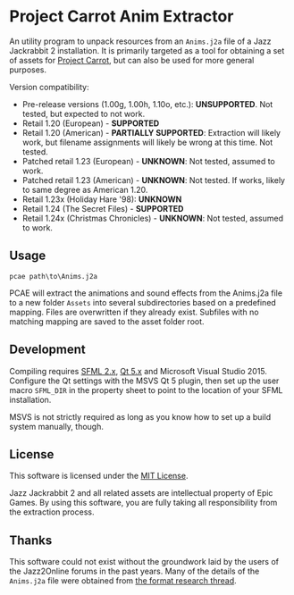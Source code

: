 # Project Carrot Anim Extractor

An utility program to unpack resources from an `Anims.j2a` file of a
Jazz Jackrabbit 2 installation. It is primarily targeted as a tool for obtaining a
set of assets for [Project Carrot](https://github.com/soulweaver91/project-carrot),
but can also be used for more general purposes.

Version compatibility:

* Pre-release versions (1.00g, 1.00h, 1.10o, etc.): **UNSUPPORTED**.
  Not tested, but expected to not work.
* Retail 1.20 (European) - **SUPPORTED**
* Retail 1.20 (American) - **PARTIALLY SUPPORTED**: Extraction will likely work,
  but filename assignments will likely be wrong at this time. Not tested.
* Patched retail 1.23 (European) - **UNKNOWN**: Not tested, assumed to work.
* Patched retail 1.23 (American) - **UNKNOWN**: Not tested. If works, likely
  to same degree as American 1.20.
* Retail 1.23x (Holiday Hare '98): **UNKNOWN**
* Retail 1.24 (The Secret Files) - **SUPPORTED**
* Retail 1.24x (Christmas Chronicles) - **UNKNOWN**: Not tested, assumed to work.

## Usage

```
pcae path\to\Anims.j2a
```

PCAE will extract the animations and sound effects from the Anims.j2a file to a new
folder `Assets` into several subdirectories based on a predefined mapping.
Files are overwritten if they already exist. Subfiles with no matching
mapping are saved to the asset folder root.

## Development

Compiling requires [SFML 2.x](http://www.sfml-dev.org/download.php),
[Qt 5.x](http://www.qt.io/download/) and Microsoft Visual Studio 2015.
Configure the Qt settings with the MSVS Qt 5 plugin, then set up the user macro
`SFML_DIR` in the property sheet to point to the location of your SFML installation.

MSVS is not strictly required as long as you know how to set up a build
system manually, though.

## License
This software is licensed under the [MIT License](https://opensource.org/licenses/MIT).

Jazz Jackrabbit 2 and all related assets are intellectual property of Epic Games.
By using this software, you are fully taking all responsibility from the extraction
process.

## Thanks
This software could not exist without the groundwork laid by the users of the Jazz2Online
forums in the past years. Many of the details of the `Anims.j2a` file were obtained from
[the format research thread](http://www.jazz2online.com/jcf/showthread.php?t=15059).